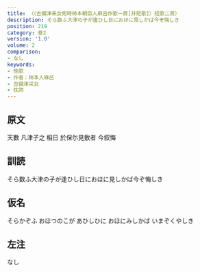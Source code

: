 ```yaml
---
title: （（吉備津釆女死時柿本朝臣人麻呂作歌一首[并短歌]）短歌二首）
description: そら数ふ大津の子が逢ひし日におほに見しかば今ぞ悔しき
position: 219
category: 巻2
version: '1.0'
volume: 2
comparison:
- なし
keywords:
- 挽歌
- 作者：柿本人麻呂
- 吉備津采女
- 枕詞
---
```


## 原文

天數 凡津子之 相日 於保尓見敷者 今叙悔

## 訓読

そら数ふ大津の子が逢ひし日におほに見しかば今ぞ悔しき

## 仮名

そらかぞふ おほつのこが あひしひに おほにみしかば いまぞくやしき

## 左注

なし
